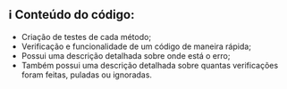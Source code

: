 ## ℹ️ Conteúdo do código:
-   Criação de testes de cada método;
-   Verificação e funcionalidade de um código de maneira rápida;
-   Possui uma descrição detalhada sobre onde está o erro;
-   Também possui uma descrição detalhada sobre quantas verificações foram feitas, puladas ou ignoradas.

